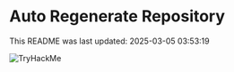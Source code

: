 # Auto Regenerate Repository

This README was last updated: 2025-03-05 03:53:19

 ![TryHackMe](https://tryhackme.com/badge/533634)